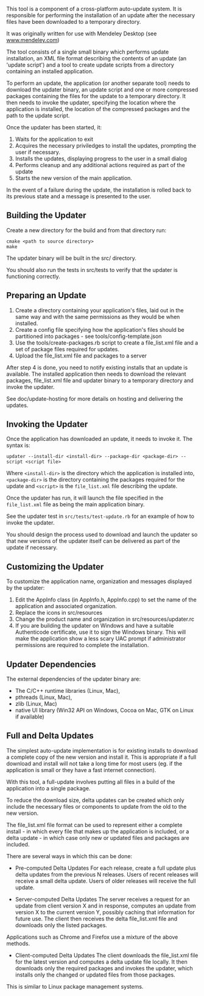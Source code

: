 This tool is a component of a cross-platform auto-update system.
It is responsible for performing the installation of an update after
the necessary files have been downloaded to a temporary directory.

It was originally written for use with Mendeley Desktop (see www.mendeley.com)

The tool consists of a single small binary which performs update installation,
an XML file format describing the contents of an update (an 'update script') 
and a tool to create update scripts from a directory containing an installed application.

To perform an update, the application (or another separate tool) needs to download
the updater binary, an update script and one or more compressed packages
containing the files for the update to a temporary directory.  It then needs
to invoke the updater, specifying the location where the application is installed,
the location of the compressed packages and the path to the update script.

Once the updater has been started, it:

 1. Waits for the application to exit
 2. Acquires the necessary priviledges to install the updates, prompting
    the user if necessary.
 3. Installs the updates, displaying progress to the user in a small dialog 
 4. Performs cleanup and any additional actions required as part of the update
 5. Starts the new version of the main application.

 In the event of a failure during the update, the installation is rolled back
 to its previous state and a message is presented to the user.

## Building the Updater

 Create a new directory for the build and from that directory run:

    cmake <path to source directory>
    make

 The updater binary will be built in the src/ directory.

 You should also run the tests in src/tests to verify that the updater is
 functioning correctly.

## Preparing an Update

 1. Create a directory containing your application's files,
    laid out in the same way and with the same permissions as they would be when installed.
 2. Create a config file specifying how the application's files should be
    partitioned into packages - see tools/config-template.json
 3. Use the tools/create-packages.rb script to create a file_list.xml file
    and a set of package files required for updates.
 4. Upload the file_list.xml file and packages to a server

 After step 4 is done, you need to notify existing installs that an update
 is available.  The installed application then needs to download the
 relevant packages, file_list.xml file and updater binary to a temporary
 directory and invoke the updater.

 See doc/update-hosting for more details on hosting and delivering the updates.

## Invoking the Updater

 Once the application has downloaded an update, it needs to invoke it.  The syntax is:

    updater --install-dir <install-dir> --package-dir <package-dir> --script <script file>

 Where `<install-dir>` is the directory which the application is installed into,
 `<package-dir>` is the directory containing the packages required for the update
 and `<script>` is the `file_list.xml` file describing the update.

 Once the updater has run, it will launch the file specified in the `file_list.xml` file
 as being the main application binary.

 See the updater test in `src/tests/test-update.rb` for an example
 of how to invoke the updater.

 You should design the process used to download and launch the updater so that new
 versions of the updater itself can be delivered as part of the update if necessary.

## Customizing the Updater

 To customize the application name, organization and messages displayed by the updater:

  1. Edit the AppInfo class (in AppInfo.h, AppInfo.cpp) to set the name
     of the application and associated organization.
  2. Replace the icons in src/resources
  3. Change the product name and organization in src/resources/updater.rc
  4. If you are building the updater on Windows and have a suitable Authenticode
     certificate, use it to sign the Windows binary.  This will make the application
	 show a less scary UAC prompt if administrator permissions are required
	 to complete the installation.

## Updater Dependencies

 The external dependencies of the updater binary are:

 * The C/C++ runtime libraries (Linux, Mac),
 * pthreads (Linux, Mac),
 * zlib (Linux, Mac)
 * native UI library (Win32 API on Windows, Cocoa on Mac, GTK on Linux if available)

## Full and Delta Updates

 The simplest auto-update implementation is for existing installs
 to download a complete copy of the new version and install it.  This is
 appropriate if a full download and install will not take a long time for most users
 (eg. if the application is small or they have a fast internet connection).

 With this tool, a full-update involves putting all files in a build of
 the application into a single package.

 To reduce the download size, delta updates can be created which only include
 the necessary files or components to update from the old to the new version.

 The file_list.xml file format can be used to represent either a complete
 install - in which every file that makes up the application is included,
 or a delta update - in which case only new or updated files and packages
 are included.

 There are several ways in which this can be done:

 * Pre-computed Delta Updates
  For each release, create a full update plus delta updates from the
  previous N releases.  Users of recent releases will receive a small
  delta update.  Users of older releases will receive the full update.

 * Server-computed Delta Updates
  The server receives a request for an update from client version X and in response,
  computes an update from version X to the current version Y, possibly
  caching that information for future use.  The client then receives the
  delta file_list.xml file and downloads only the listed packages.

  Applications such as Chrome and Firefox use a mixture of the above methods.

 * Client-computed Delta Updates
  The client downloads the file_list.xml file for the latest version and
  computes a delta update file locally.  It then downloads only the required
  packages and invokes the updater, which installs only the changed or updated
  files from those packages.

  This is similar to Linux package management systems.
